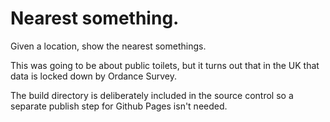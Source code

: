 # Nearest something.

Given a location, show the nearest somethings.

This was going to be about public toilets, but it turns out that in the UK that data is locked down by Ordance Survey.

The build directory is deliberately included in the source control so a separate publish step for Github Pages isn't needed.
